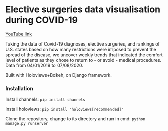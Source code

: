 # Elective surgeries data visualisation during COVID-19

[YouTube link](https://youtu.be/FJacmgyeRJo)

Taking the data of Covid-19 diagnoses, elective surgeries, and rankings of U.S. states based
on how many restrictions were imposed to prevent the spread of the disease, we uncover weekly
trends that indicated the comfort level of patients as they chose to return to - or avoid -
medical procedures. Data from 04/01/2019 to 07/08/2020.

Built with Holoviews+Bokeh, on Django framework.

### Installation 

Install channels: `pip install channels`

Install holoviews: `pip install "holoviews[recommended]"`

Clone the repository, change to its directory and run in cmd: `python manage.py runserver`
